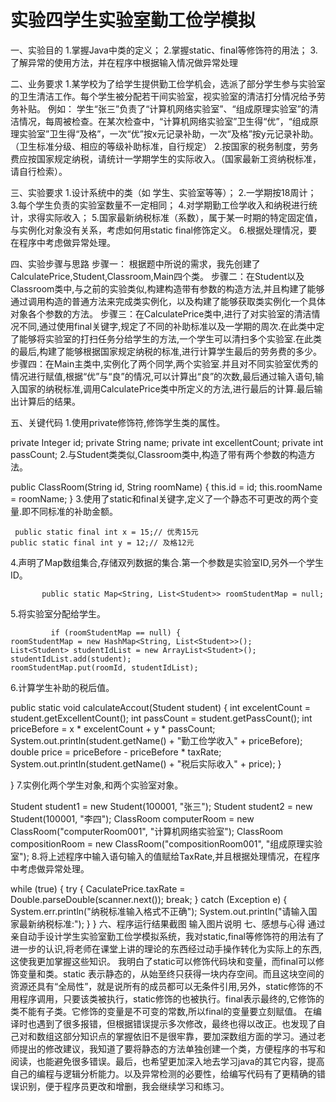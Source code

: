 # 实验四学生实验室勤工俭学模拟

一、实验目的
1.掌握Java中类的定义；
2.掌握static、final等修饰符的用法；
3.了解异常的使用方法，并在程序中根据输入情况做异常处理

二、业务要求
1.某学校为了给学生提供勤工俭学机会，选派了部分学生参与实验室的卫生清洁工作。每个学生被分配若干间实验室，视实验室的清洁打分情况给予劳务补贴。 例如： 学生“张三”负责了“计算机网络实验室”、“组成原理实验室”的清洁情况，每周被检查。在某次检查中，“计算机网络实验室”卫生得“优”，“组成原理实验室”卫生得“及格”，一次“优”按x元记录补助，一次“及格”按y元记录补助。
（卫生标准分级、相应的等级补助标准，自行规定）
2.按国家的税务制度，劳务费应按国家规定纳税，请统计一学期学生的实际收入。（国家最新工资纳税标准，请自行检索）。

三、实验要求
1.设计系统中的类（如 学生、实验室等等）；
2.一学期按18周计；
3.每个学生负责的实验室数量不一定相同；
4.对学期勤工俭学收入和纳税进行统计，求得实际收入；
5.国家最新纳税标准（系数），属于某一时期的特定固定值，与实例化对象没有关系，考虑如何用static final修饰定义。
6.根据处理情况，要在程序中考虑做异常处理。

四、实验步骤与思路
步骤一： 根据题中所说的需求，我先创建了CalculatePrice,Student,Classroom,Main四个类。
步骤二：在Student以及Classroom类中,与之前的实验类似,构建构造带有参数的构造方法,并且构建了能够通过调用构造的普通方法来完成类实例化，以及构建了能够获取类实例化一个具体对象各个参数的方法。
步骤三：在CalculatePrice类中,进行了对实验室的清洁情况不同,通过使用final关键字,规定了不同的补助标准以及一学期的周次.在此类中定了能够将实验室的打扫任务分给学生的方法,一个学生可以清扫多个实验室.在此类的最后,构建了能够根据国家规定纳税的标准,进行计算学生最后的劳务费的多少。
步骤四：在Main主类中,实例化了两个同学,两个实验室.并且对不同实验室优秀的情况进行赋值,根据“优”与“良”的情况,可以计算出“良”的次数,最后通过输入语句,输入国家的纳税标准,调用CalculatePrice类中所定义的方法,进行最后的计算.最后输出计算后的结果。

五、关键代码
1.使用private修饰符,修饰学生类的属性。

 private Integer id;
	private String name;
	private int excellentCount;
	private int passCount;
2.与Student类类似,Classroom类中,构造了带有两个参数的构造方法。

 public ClassRoom(String id, String roomName) {
		this.id = id;
		this.roomName = roomName;
	}
3.使用了static和final关键字,定义了一个静态不可更改的两个变量.即不同标准的补助金额。


	 public static final int x = 15;// 优秀15元
	public static final int y = 12;// 及格12元
4.声明了Map数组集合,存储双列数据的集合.第一个参数是实验室ID,另外一个学生ID。

           public static Map<String, List<Student>> roomStudentMap = null;     
5.将实验室分配给学生。

             if (roomStudentMap == null) {
	roomStudentMap = new HashMap<String, List<Student>>();
	List<Student> studentIdList = new ArrayList<Student>();
	studentIdList.add(student);
	roomStudentMap.put(roomId, studentIdList);
		
6.计算学生补助的税后值。

public static void calculateAccout(Student student) {
    int excelentCount = student.getExcellentCount();
    int passCount = student.getPassCount();
    int priceBefore = x * excelentCount + y * passCount;
    System.out.println(student.getName() + "勤工俭学收入" + priceBefore);
    double price = priceBefore - priceBefore * taxRate;
    System.out.println(student.getName() + "税后实际收入" + price);
	}

}
7.实例化两个学生对象,和两个实验室对象。

 Student student1 = new Student(100001, "张三");
        Student student2 = new Student(100001, "李四");
	ClassRoom computerRoom = new ClassRoom("computerRoom001", "计算机网络实验室");
	ClassRoom compositionRoom = new ClassRoom("compositionRoom001", "组成原理实验室");
8.将上述程序中输入语句输入的值赋给TaxRate,并且根据处理情况，在程序中考虑做异常处理。

while (true) {
	try {
	CaculatePrice.taxRate = Double.parseDouble(scanner.next());
	break;
		} catch (Exception e) 
{
	System.err.println("纳税标准输入格式不正确");
	System.out.println("请输入国家最新纳税标准:");
			}
		}
六、程序运行结果截图
输入图片说明
七、感想与心得
通过亲自动手设计学生实验室勤工俭学模拟系统，我对static,final等修饰符的用法有了进一步的认识,将老师在课堂上讲的理论的东西经过动手操作转化为实际上的东西,这使我更加掌握这些知识。
我明白了static可以修饰代码块和变量，而final可以修饰变量和类。static 表示静态的，从始至终只获得一块内存空间。而且这块空间的资源还具有“全局性”，就是说所有的成员都可以无条件引用,另外，static修饰的不用程序调用，只要该类被执行，static修饰的也被执行。final表示最终的,它修饰的类不能有子类。它修饰的变量是不可变的常数,所以final的变量要立刻赋值。
在编译时也遇到了很多报错，但根据错误提示多次修改，最终也得以改正。也发现了自己对和数组这部分知识点的掌握依旧不是很牢靠，要加深数组方面的学习。通过老师提出的修改建议，我知道了要将静态的方法单独创建一个类，方便程序的书写和阅读，也能避免很多错误。最后，也希望更加深入地去学习java的其它内容，提高自己的编程与逻辑分析能力。以及异常检测的必要性，给编写代码有了更精确的错误识别，便于程序员更改和增删，我会继续学习和练习。